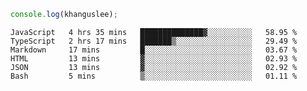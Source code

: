 ```js
console.log(khanguslee);
```

<!--START_SECTION:waka-->

```text
JavaScript   4 hrs 35 mins   ██████████████▓░░░░░░░░░░   58.95 %
TypeScript   2 hrs 17 mins   ███████▒░░░░░░░░░░░░░░░░░   29.49 %
Markdown     17 mins         █░░░░░░░░░░░░░░░░░░░░░░░░   03.67 %
HTML         13 mins         ▓░░░░░░░░░░░░░░░░░░░░░░░░   02.93 %
JSON         13 mins         ▓░░░░░░░░░░░░░░░░░░░░░░░░   02.92 %
Bash         5 mins          ▒░░░░░░░░░░░░░░░░░░░░░░░░   01.11 %
```

<!--END_SECTION:waka-->

<!--
**khanguslee/khanguslee** is a ✨ _special_ ✨ repository because its `README.md` (this file) appears on your GitHub profile.

Here are some ideas to get you started:

- 🔭 I’m currently working on ...
- 🌱 I’m currently learning ...
- 👯 I’m looking to collaborate on ...
- 🤔 I’m looking for help with ...
- 💬 Ask me about ...
- 📫 How to reach me: ...
- 😄 Pronouns: ...
- ⚡ Fun fact: ...
-->
